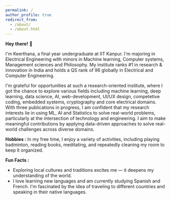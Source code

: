```yaml
---
permalink: /
author_profile: true
redirect_from: 
  - /about/
  - /about.html
---
```

**Hey there!** 👋

I'm Keerthana, a final year undergraduate at IIT Kanpur. I'm majoring in Electrical Engineering with minors in Machine learning, Computer systems, Management sciences and Philosophy. My institute ranks #1 in research & innovation in India and holds a QS rank of 96 globally in Electrical and Computer Engineering.

I'm grateful for opportunities at such a research-oriented institute, where I got the chance to explore various fields including machine learning, deep learning, data science, AI, web-development, UI/UX design, competetive coding, embedded systems, cryptography and core electrical domains. With three publications in progress, I am confident that my research interests lie in using ML, AI and Statistics to solve real-world problems, particularly at the intersection of technology and engineering. I aim to make meaningful contributions by applying data-driven approaches to solve real-world challenges across diverse domains. 

**Hobbies :** 
In my free time, I enjoy a variety of activities, including playing badminton, reading books, meditating, and repeatedly cleaning my room to keep it organized.

**Fun Facts :** 
- Exploring local cultures and traditions excites me — it deepens my understanding of the world.
- I love learning new languages and am currently studying Spanish and French. I'm fascinated by the idea of traveling to different countries and speaking in their native languages.
